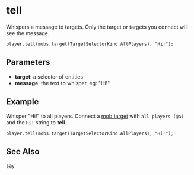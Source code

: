 # tell

Whispers a message to targets. Only the target or targets you connect will see the message.

```sig
player.tell(mobs.target(TargetSelectorKind.AllPlayers), "Hi!");
```

## Parameters

* **target**: a selector of entities
* **message**: the text to whisper, eg: "Hi!"

## Example

Whisper "Hi!" to all players. Connect a [mob target](/reference/mobs/selectors/target) with `all players (@a)` and the `Hi!` string to **tell**.

```blocks
player.tell(mobs.target(TargetSelectorKind.AllPlayers), "Hi!");
```

## See Also

[say](/reference/player/say)